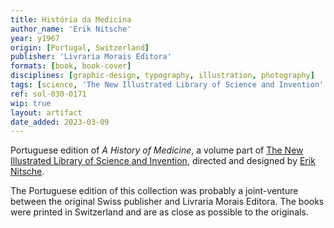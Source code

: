 ```yaml
---
title: História da Medicina
author_name: 'Erik Nitsche'
year: y1967
origin: [Portugal, Switzerland]
publisher: 'Livraria Morais Editora'
formats: [book, book-cover]
disciplines: [graphic-design, typography, illustration, photography]
tags: [science, 'The New Illustrated Library of Science and Invention' ]
ref: sol-030-0171
wip: true
layout: artifact
date_added: 2023-03-09
---
```

Portuguese edition of *A History of Medicine*, a volume part of <a class="text cat-link tag" href="/tags/The New Illustrated Library of Science and Invention/">The New Illustrated Library of Science and Invention</a>, directed and designed by <a class="text cat-link author" href="/authors/Erik Nitsche/">Erik Nitsche</a>.

<p>
The Portuguese edition of this collection was probably a joint-venture between the original Swiss publisher and Livraria Morais Editora. The books were printed in Switzerland and are as close as possible to the originals.
</p>
